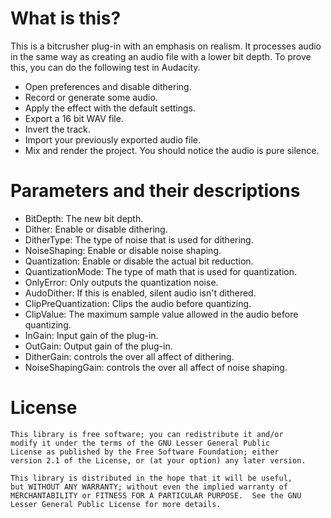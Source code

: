 # What is this?
This is a bitcrusher plug-in with an emphasis on realism. It processes audio in the same way as creating an audio file with a lower bit depth. To prove this, you can do the following test in Audacity.

* Open preferences and disable dithering.
* Record or generate some audio.
* Apply the effect with the default settings.
* Export a 16 bit WAV file.
* Invert the track.
* Import your previously exported audio file.
* Mix and render the project. You should notice the audio is pure silence.

# Parameters and their descriptions

* BitDepth: The new bit depth.
* Dither: Enable or disable dithering.
* DitherType: The type of noise that is used for dithering.
* NoiseShaping: Enable or disable noise shaping.
* Quantization: Enable or disable the actual bit reduction.
* QuantizationMode: The type of math that is used for quantization.
* OnlyError: Only outputs the quantization noise.
* AudoDither: If this is enabled, silent audio isn't dithered.
* ClipPreQuantization: Clips the audio before quantizing.
* ClipValue: The maximum sample value allowed in the audio before quantizing.
* InGain: Input gain of the plug-in.
* OutGain: Output gain of the plug-in.
* DitherGain: controls the over all affect of dithering.
* NoiseShapingGain: controls the over all affect of noise shaping.

# License
    This library is free software; you can redistribute it and/or
    modify it under the terms of the GNU Lesser General Public
    License as published by the Free Software Foundation; either
    version 2.1 of the License, or (at your option) any later version.

    This library is distributed in the hope that it will be useful,
    but WITHOUT ANY WARRANTY; without even the implied warranty of
    MERCHANTABILITY or FITNESS FOR A PARTICULAR PURPOSE.  See the GNU
    Lesser General Public License for more details.
